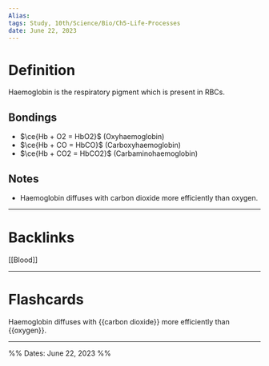 ```yaml
---
Alias:
tags: Study, 10th/Science/Bio/Ch5-Life-Processes
date: June 22, 2023
---
```

# Definition
Haemoglobin is the respiratory pigment which is present in RBCs.
## Bondings
- $\ce{Hb + O2 = HbO2}$ (Oxyhaemoglobin)
- $\ce{Hb + CO = HbCO}$ (Carboxyhaemoglobin)
- $\ce{Hb + CO2 = HbCO2}$ (Carbaminohaemoglobin)
## Notes
- Haemoglobin diffuses with carbon dioxide more efficiently than oxygen.

---
# Backlinks
[[Blood]]

---
# Flashcards

Haemoglobin diffuses with {{carbon dioxide}} more efficiently than {{oxygen}}.
<!--SR:!2024-05-05,199,260!2025-01-06,412,300-->

---

%%
Dates: June 22, 2023
%%